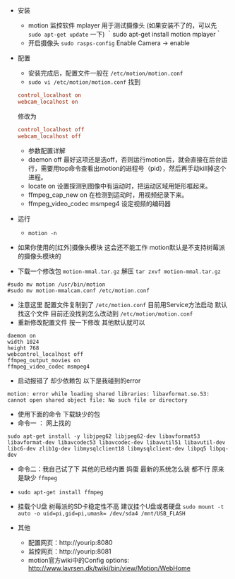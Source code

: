 
- 安装
    - motion 监控软件 mplayer 用于测试摄像头 (如果安装不了的，可以先 `sudo apt-get update` 一下)
    ｀sudo apt-get install motion mplayer｀
    - 开启摄像头 `sudo rasps-config` Enable Camera -> enable

- 配置
    - 安装完成后，配置文件一般在 `/etc/motion/motion.conf`
    - `sudo vi /etc/motion/motion.conf`
    找到
    ``` ini
    control_localhost on
    webcam_localhost on
    ```
    修改为
    ``` ini
    control_localhost off
    webcam_localhost off
    ```
    - 参数配置详解
    - daemon off
    最好这项还是选off，否则运行motion后，就会直接在后台运行，需要用top命令查看出motion的进程号（pid），然后再手动kill掉这个进程。
    - locate on
    设置探测到图像中有运动时，把运动区域用矩形框起来。
    - ffmpeg_cap_new on
    在检测到运动时，用视频纪录下来。
    - ffmpeg_video_codec msmpeg4
    设定视频的编码器

- 运行
    - `motion -n`

- 如果你使用的[红外]摄像头模块 这会还不能工作 motion默认是不支持树莓派的摄像头模块的
- 下载一个修改包 `motion-mmal.tar.gz` 解压 `tar zxvf motion-mmal.tar.gz`
```
#sudo mv motion /usr/bin/motion
#sudo mv motion-mmalcam.conf /etc/motion.conf
```
- 注意这里 配置文件复制到了 `/etc/motion.conf` 目前用Service方法启动 默认找这个文件 目前还没找到怎么改动到 `/etc/motion/motion.conf`
- 重新修改配置文件 按一下修改 其他默认就可以
```
daemon on
width 1024
height 768
webcontrol_localhost off
ffmpeg_output_movies on
ffmpeg_video_codec msmpeg4
```
- 启动报错了 却少依赖包 以下是我碰到的error
```
motion: error while loading shared libraries: libavformat.so.53: cannot open shared object file: No such file or directory
```
- 使用下面的命令 下载缺少的包
- 命令一 ： 网上找的
```
sudo apt-get install -y libjpeg62 libjpeg62-dev libavformat53 libavformat-dev libavcodec53 libavcodec-dev libavutil51 libavutil-dev libc6-dev zlib1g-dev libmysqlclient18 libmysqlclient-dev libpq5 libpq-dev
```
- 命令二：我自己试了下 其他的已经内置 妈蛋 最新的系统怎么装 都不行  原来是缺少 `ffmpeg`
- `sudo apt-get install ffmpeg`

- 挂载个U盘 树莓派的SD卡稳定性不高 建议挂个U盘或者硬盘
   `sudo mount -t auto -o uid=pi,gid=pi,umask= /dev/sda4 /mnt/USB_FLASH`

- 其他
    - 配置网页：http://yourip:8080
    - 监控网页：http://yourip:8081
    - motion官方wiki中的Config options: <http://www.lavrsen.dk/twiki/bin/view/Motion/WebHome>
